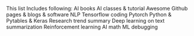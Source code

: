 This list Includes following:
AI books
AI classes & tutorial
Awesome Github pages & blogs & software
NLP
Tensorflow coding
Pytorch
Python & Pytables & Keras
Research trend summary
Deep learning on text summarization
Reinforcement learning
AI math
ML debugging
